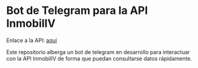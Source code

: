 # Bot de Telegram para la API InmobilIV

Enlace a la API: [aquí](https://github.com/rauldpm/InmobilIV)

Este repositorio alberga un bot de telegram en desarrollo para interactuar con la API InmobilIV de forma que puedan consultarse datos rápidamente.